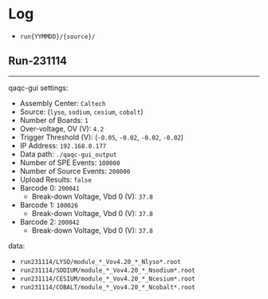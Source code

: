 

# Log
- `run{YYMMDD}/{source}/`

## Run-231114
---
qaqc-gui settings:
- Assembly Center: `Caltech`
- Source: (`lyso`, `sodium`, `cesium`, `cobalt`)
- Number of Boards: `1`
- Over-voltage, OV (V): `4.2`
- Trigger Threshold (V): (`-0.05`, `-0.02`, `-0.02`, `-0.02`)
- IP Address: `192.168.0.177`
- Data path: `./qaqc-gui_output`
- Number of SPE Events: `100000`
- Number of Source Events: `200000`
- Upload Results: `false`
- Barcode 0: `200041`
    - Break-down Voltage, Vbd 0 (V): `37.8`
- Barcode 1: `100026`
    - Break-down Voltage, Vbd 0 (V): `37.8`
- Barcode 2: `200042`
    - Break-down Voltage, Vbd 0 (V): `37.8`

data:
- `run231114/LYSO/module_*_Vov4.20_*_Nlyso*.root`
- `run231114/SODIUM/module_*_Vov4.20_*_Nsodium*.root`
- `run231114/CESIUM/module_*_Vov4.20_*_Ncesium*.root`
- `run231114/COBALT/module_*_Vov4.20_*_Ncobalt*.root`


